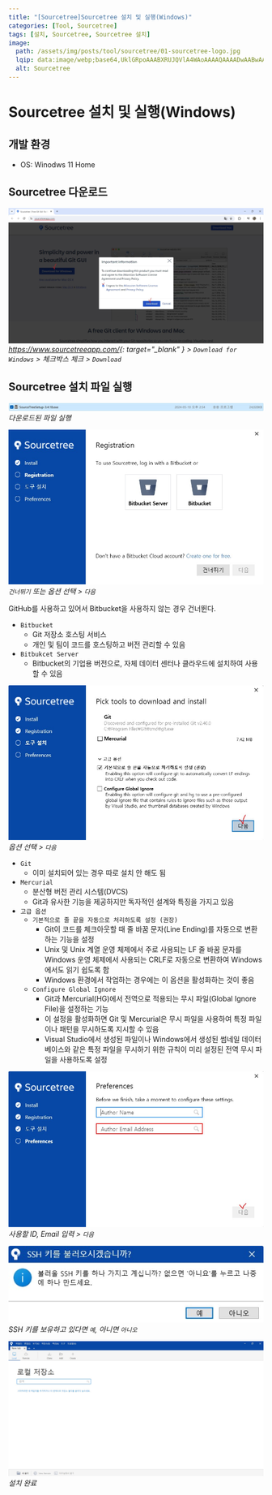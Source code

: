 ```yaml
---
title: "[Sourcetree]Sourcetree 설치 및 실행(Windows)"
categories: [Tool, Sourcetree]
tags: [설치, Sourcetree, Sourcetree 설치]
image:
  path: /assets/img/posts/tool/sourcetree/01-sourcetree-logo.jpg
  lqip: data:image/webp;base64,UklGRpoAAABXRUJQVlA4WAoAAAAQAAAADwAABwAAQUxQSDIAAAARL0AmbZurmr57yyIiqE8oiG0bejIYEQTgqiDA9vqnsUSI6H+oAERp2HZ65qP/VIAWAFZQOCBCAAAA8AEAnQEqEAAIAAVAfCWkAALp8sF8rgRgAP7o9FDvMCkMde9PK7euH5M1m6VWoDXf2FkP3BqV0ZYbO6NA/VFIAAAA
  alt: Sourcetree
---
```


# Sourcetree 설치 및 실행(Windows)

## 개발 환경
- OS: Winodws 11 Home

## Sourcetree 다운로드

![01-sourcetree-hompage](/assets/img/posts/tool/sourcetree/install-and-run-sourcetree-on-windows/01-sourcetree-hompage.jpg)
*<https://www.sourcetreeapp.com/>{: target="_blank" } > `Download for Windows` > 체크박스 체크 > `Download`*

## Sourcetree 설치 파일 실행

![02-install-sourcetree(1)](/assets/img/posts/tool/sourcetree/install-and-run-sourcetree-on-windows/02-install-sourcetree(1).jpg)
*다운로드된 파일 실행*

![03-install-sourcetree(2)](/assets/img/posts/tool/sourcetree/install-and-run-sourcetree-on-windows/03-install-sourcetree(2).jpg)
*`건너뛰기` 또는 옵션 선택 > `다음`*

GitHub를 사용하고 있어서 Bitbucket을 사용하지 않는 경우 건너뛴다.

- `Bitbucket`
	+ Git 저장소 호스팅 서비스
	+ 개인 및 팀이 코드를 호스팅하고 버전 관리할 수 있음
- `Bitbukcet Server`
	+ Bitbucket의 기업용 버전으로, 자체 데이터 센터나 클라우드에 설치하여 사용할 수 있음

![04-install-sourcetree(3)](/assets/img/posts/tool/sourcetree/install-and-run-sourcetree-on-windows/04-install-sourcetree(3).jpg)
*옵션 선택 > `다음`*


- `Git`
	+ 이미 설치되어 있는 경우 따로 설치 안 해도 됨
- `Mercurial`
	+ 분산형 버전 관리 시스템(DVCS)
	+ Git과 유사한 기능을 제공하지만 독자적인 설계와 특징을 가지고 있음
- `고급 옵션`
	+ `기본적으로 줄 끝을 자동으로 처리하도록 설정 (권장)`
		* Git이 코드를 체크아웃할 때 줄 바꿈 문자(Line Ending)를 자동으로 변환하는 기능을 설정
		* Unix 및 Unix 계열 운영 체제에서 주로 사용되는 LF 줄 바꿈 문자를 Windows 운영 체제에서 사용되는 CRLF로 자동으로 변환하여 Windows에서도 읽기 쉽도록 함
		* Windows 환경에서 작업하는 경우에는 이 옵션을 활성화하는 것이 좋음
	+ `Configure Global Ignore`
		* Git과 Mercurial(HG)에서 전역으로 적용되는 무시 파일(Global Ignore File)을 설정하는 기능
		* 이 설정을 활성화하면 Git 및 Mercurial은 무시 파일을 사용하여 특정 파일이나 패턴을 무시하도록 지시할 수 있음
		* Visual Studio에서 생성된 파일이나 Windows에서 생성된 썸네일 데이터베이스와 같은 특정 파일을 무시하기 위한 규칙이 미리 설정된 전역 무시 파일을 사용하도록 설정

![05-install-sourcetree(4)](/assets/img/posts/tool/sourcetree/install-and-run-sourcetree-on-windows/05-install-sourcetree(4).jpg)
*사용할 ID, Email 입력 > `다음`*

![06-install-sourcetree(5)](/assets/img/posts/tool/sourcetree/install-and-run-sourcetree-on-windows/06-install-sourcetree(5).jpg)
*SSH 키를 보유하고 있다면 `예`, 아니면 `아니오`*

![07-install-sourcetree(6)](/assets/img/posts/tool/sourcetree/install-and-run-sourcetree-on-windows/07-install-sourcetree(6).jpg)
*설치 완료*